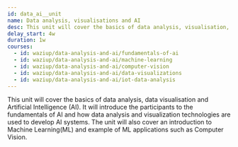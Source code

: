 ```yaml
---
id: data_ai__unit
name: Data analysis, visualisations and AI
desc: This unit will cover the basics of data analysis, visualisation, and AI.
delay_start: 4w
duration: 1w
courses:
  - id: waziup/data-analysis-and-ai/fundamentals-of-ai
  - id: waziup/data-analysis-and-ai/machine-learning
  - id: waziup/data-analysis-and-ai/computer-vision
  - id: waziup/data-analysis-and-ai/data-visualizations
  - id: waziup/data-analysis-and-ai/iot-data-analysis
---
```


This unit will cover the basics of data analysis, data visualisation and Artificial Intelligence (AI). It will introduce the participants to the fundamentals of AI and how data analysis and visualization technologies are used to develop AI systems. The unit will also cover an introduction to Machine Learning(ML) and example of ML applications such as Computer Vision.